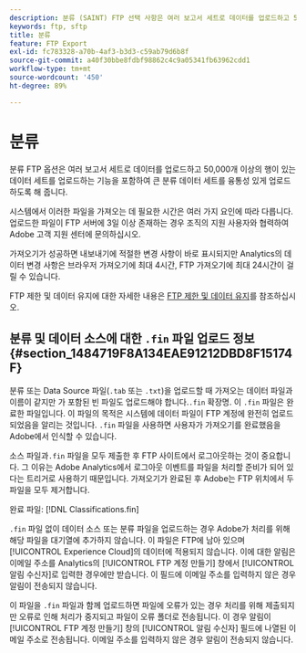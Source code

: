 ```yaml
---
description: 분류 (SAINT) FTP 선택 사항은 여러 보고서 세트로 데이터를 업로드하고 50,000개 이상의 행이 있는 데이터 세트를 업로드하는 기능을 포함하여 큰 분류 데이터 세트를 융통성 있게 업로드하도록 해 줍니다.
keywords: ftp, sftp
title: 분류
feature: FTP Export
exl-id: fc783328-a70b-4af3-b3d3-c59ab79d6b8f
source-git-commit: a40f30bbe8fdbf98862c4c9a05341fb63962cdd1
workflow-type: tm+mt
source-wordcount: '450'
ht-degree: 89%

---
```


# 분류

분류 FTP 옵션은 여러 보고서 세트로 데이터를 업로드하고 50,000개 이상의 행이 있는 데이터 세트를 업로드하는 기능을 포함하여 큰 분류 데이터 세트를 융통성 있게 업로드하도록 해 줍니다.

시스템에서 이러한 파일을 가져오는 데 필요한 시간은 여러 가지 요인에 따라 다릅니다. 업로드한 파일이 FTP 서버에 3일 이상 존재하는 경우 조직의 지원 사용자와 협력하여 Adobe 고객 지원 센터에 문의하십시오.

가져오기가 성공하면 내보내기에 적절한 변경 사항이 바로 표시되지만 Analytics의 데이터 변경 사항은 브라우저 가져오기에 최대 4시간, FTP 가져오기에 최대 24시간이 걸릴 수 있습니다.

FTP 제한 및 데이터 유지에 대한 자세한 내용은 [FTP 제한 및 데이터 유지](/help/export/ftp-and-sftp/ftp-limits.md)를 참조하십시오.

## 분류 및 데이터 소스에 대한 `.fin` 파일 업로드 정보 {#section_1484719F8A134EAE91212DBD8F15174F}

분류 또는 Data Source 파일(`.tab` 또는 `.txt`)을 업로드할 때 가져오는 데이터 파일과 이름이 같지만 가 포함된 빈 파일도 업로드해야 합니다.`.fin` 확장명. 이 `.fin` 파일은 완료한 파일입니다. 이 파일의 목적은 시스템에 데이터 파일이 FTP 계정에 완전히 업로드되었음을 알리는 것입니다. `.fin` 파일을 사용하면 사용자가 가져오기를 완료했음을 Adobe에서 인식할 수 있습니다.

소스 파일과`.fin` 파일을 모두 제출한 후 FTP 사이트에서 로그아웃하는 것이 중요합니다. 그 이유는 Adobe Analytics에서 로그아웃 이벤트를 파일을 처리할 준비가 되어 있다는 트리거로 사용하기 때문입니다. 가져오기가 완료된 후 Adobe는 FTP 위치에서 두 파일을 모두 제거합니다.

완료 파일: [!DNL Classifications.fin]

`.fin` 파일 없이 데이터 소스 또는 분류 파일을 업로드하는 경우 Adobe가 처리를 위해 해당 파일을 대기열에 추가하지 않습니다. 이 파일은 FTP에 남아 있으며 [!UICONTROL Experience Cloud]의 데이터에 적용되지 않습니다. 이에 대한 알림은 이메일 주소를 Analytics의 [!UICONTROL FTP 계정 만들기] 창에서 [!UICONTROL 알림 수신자]로 입력한 경우에만 받습니다. 이 필드에 이메일 주소를 입력하지 않은 경우 알림이 전송되지 않습니다.

이 파일을 `.fin` 파일과 함께 업로드하면 파일에 오류가 있는 경우 처리를 위해 제출되지만 오류로 인해 처리가 중지되고 파일이 오류 폴더로 전송됩니다. 이 경우 알림이 [!UICONTROL FTP 계정 만들기] 창의 [!UICONTROL 알림 수신자] 필드에 나열된 이메일 주소로 전송됩니다. 이메일 주소를 입력하지 않은 경우 알림이 전송되지 않습니다.

